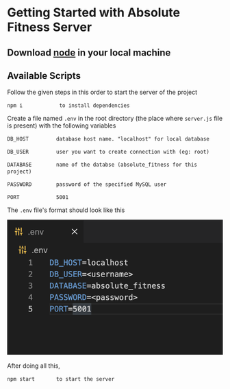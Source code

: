 # Getting Started with Absolute Fitness Server

## Download [node](https://nodejs.org/en/download/) in your local machine

## Available Scripts

Follow the given steps in this order to start the server of the project

```
npm i            to install dependencies
```

Create a file named  `.env` in the root directory (the place where `server.js` file is present) with the following variables

```
DB_HOST         database host name. "localhost" for local database
```


```
DB_USER         user you want to create connection with (eg: root)
```


```
DATABASE        name of the databse (absolute_fitness for this project)
```


```
PASSWORD        password of the specified MySQL user
```

```
PORT            5001
```

The `.env` file's format should look like this 

![image](util/sample_env.png)


After doing all this,

```
npm start       to start the server
```